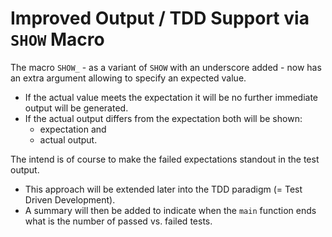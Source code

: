# Improved Output / TDD Support via `SHOW` Macro

The macro `SHOW_` - as a variant of `SHOW` with an
underscore added - now has an extra argument allowing to specify
an expected value.
- If the actual value meets the expectation it will be no
  further immediate output will be generated.
- If the actual output differs from the expectation both
  will be shown:
  - expectation and
  - actual output.

 The intend is of course to make the failed expectations
 standout in the test output.
 - This approach will be extended later into the TDD paradigm
   (= Test Driven Development).
- A summary will then be added to indicate when the `main`
  function ends what is the number of passed vs. failed
  tests.